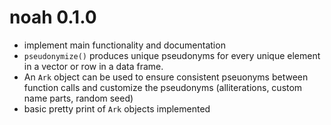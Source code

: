 # noah 0.1.0

* implement main functionality and documentation
* `pseudonymize()` produces unique pseudonyms for every unique element in a 
vector or row in a data frame.
* An `Ark` object can be used to ensure consistent pseuonyms between function 
calls and customize the pseudonyms (alliterations, custom name parts, 
random seed)
* basic pretty print of `Ark` objects implemented
